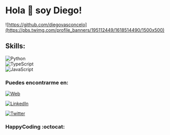 # Hola 👋 soy Diego!

![https://github.com/diegovasconcelo](https://pbs.twimg.com/profile_banners/195112449/1618514490/1500x500)



## Skills:
![Python](https://img.shields.io/badge/Python-3DDC84?style=for-the-badge&logo=python&logoColor=white&labelColor=101010)</br>
![TypeScript](https://img.shields.io/badge/Typescript-0095D5?style=for-the-badge&logo=typescript&logoColor=white&labelColor=101010)</br>
![JavaScript](https://img.shields.io/badge/Javascript-FFD733?style=for-the-badge&logo=javascript&logoColor=white&labelColor=101010)</br>


### Puedes encontrarme en:

[![Web](https://img.shields.io/badge/Mi_Sitio_Web-diegovasconcelo.com-14a1f0?style=for-the-badger=white&labelColor=101010)](https://diegovasconcelo.com)

[![LinkedIn](https://img.shields.io/badge/LinkedIn-Diego_Vasconcelo-0077B5?style=for-the-badge&logo=linkedin&logoColor=white&labelColor=101010)](https://www.linkedin.com/in/diegovasconcelo)


[![Twitter](https://img.shields.io/badge/Twitter-@d_vasconcelo-1DA1F2?style=for-the-badge&logo=twitter&logoColor=white&labelColor=101010)](https://twitter.com/D_Vasconcelo)


### HappyCoding :octocat:

